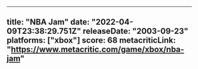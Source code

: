 
---
title: "NBA Jam"
date: "2022-04-09T23:38:29.751Z"
releaseDate: "2003-09-23"
platforms: ["xbox"]
score: 68
metacriticLink: "https://www.metacritic.com/game/xbox/nba-jam"
---

